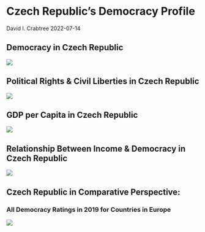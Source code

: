 Czech Republic’s Democracy Profile
================
David I. Crabtree
2022-07-14

## Democracy in Czech Republic

![](C:\Users\David\Desktop\PROGRA~1\FILESA~1\DEMOCR~1\reports\CZECHR~1/figure-gfm/Demscore-1.png)<!-- -->

## Political Rights & Civil Liberties in Czech Republic

![](C:\Users\David\Desktop\PROGRA~1\FILESA~1\DEMOCR~1\reports\CZECHR~1/figure-gfm/Political%20Rights%20&%20Civil%20Libs-1.png)<!-- -->

## GDP per Capita in Czech Republic

![](C:\Users\David\Desktop\PROGRA~1\FILESA~1\DEMOCR~1\reports\CZECHR~1/figure-gfm/GDP%20per%20Capita-1.png)<!-- -->

## Relationship Between Income & Democracy in Czech Republic

![](C:\Users\David\Desktop\PROGRA~1\FILESA~1\DEMOCR~1\reports\CZECHR~1/figure-gfm/Income%20&%20Dem-1.png)<!-- -->

## Czech Republic in Comparative Perspective:

### All Democracy Ratings in 2019 for Countries in Europe

![](C:\Users\David\Desktop\PROGRA~1\FILESA~1\DEMOCR~1\reports\CZECHR~1/figure-gfm/Democracy%20in%20Comparative%20Perspective-1.png)<!-- -->
